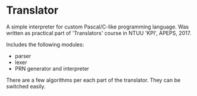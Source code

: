 # Translator

A simple interpreter for custom Pascal/C-like programming language.
Was written as practical part of 'Translators' course in NTUU 'KPI', APEPS, 2017.

Includes the following modules:
- parser
- lexer
- PRN generator and interpreter

There are a few algorithms per each part of the translator. They can be switched easily.
